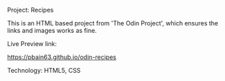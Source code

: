 
Project: Recipes

This is an HTML based project from 'The Odin Project', which ensures the links and images works as fine.


Live Preview link:

https://pbain63.github.io/odin-recipes

Technology: HTML5, CSS
